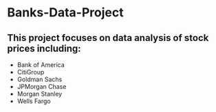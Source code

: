 # Banks-Data-Project

## This project focuses on data analysis of stock prices including:

* Bank of America
* CitiGroup
* Goldman Sachs
* JPMorgan Chase
* Morgan Stanley
* Wells Fargo
